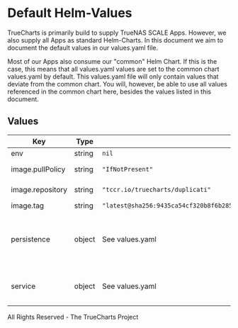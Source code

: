 # Default Helm-Values

TrueCharts is primarily build to supply TrueNAS SCALE Apps.
However, we also supply all Apps as standard Helm-Charts. In this document we aim to document the default values in our values.yaml file.

Most of our Apps also consume our "common" Helm Chart.
If this is the case, this means that all values.yaml values are set to the common chart values.yaml by default. This values.yaml file will only contain values that deviate from the common chart.
You will, however, be able to use all values referenced in the common chart here, besides the values listed in this document.

## Values

| Key | Type | Default | Description |
|-----|------|---------|-------------|
| env | string | `nil` |  |
| image.pullPolicy | string | `"IfNotPresent"` | image pull policy |
| image.repository | string | `"tccr.io/truecharts/duplicati"` | image repository |
| image.tag | string | `"latest@sha256:9435ca54cf320b8f6b285e4bb6b304e285e828a2b97f29f3037ac604924d99a0"` | image tag |
| persistence | object | See values.yaml | Configure persistence settings for the chart under this key. |
| service | object | See values.yaml | Configures service settings for the chart. |

All Rights Reserved - The TrueCharts Project
